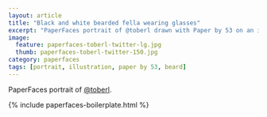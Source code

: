 ```yaml
---
layout: article
title: "Black and white bearded fella wearing glasses"
excerpt: "PaperFaces portrait of @toberl drawn with Paper by 53 on an iPad."
image: 
  feature: paperfaces-toberl-twitter-lg.jpg
  thumb: paperfaces-toberl-twitter-150.jpg
category: paperfaces
tags: [portrait, illustration, paper by 53, beard]
---
```


PaperFaces portrait of [@toberl](http://twitter.com/toberl).

{% include paperfaces-boilerplate.html %}